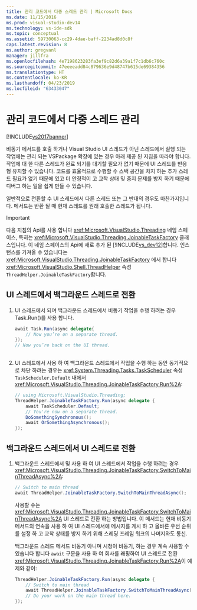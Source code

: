 ```yaml
---
title: 관리 코드에서 다중 스레드 관리 | Microsoft Docs
ms.date: 11/15/2016
ms.prod: visual-studio-dev14
ms.technology: vs-ide-sdk
ms.topic: conceptual
ms.assetid: 59730063-cc29-4dae-baff-2234ad8d0c8f
caps.latest.revision: 8
ms.author: gregvanl
manager: jillfra
ms.openlocfilehash: 4e7198623283fa3ef9c82d6a39a1f7c1db6c760c
ms.sourcegitcommit: 47eeeeadd84c879636e9d48747b615de69384356
ms.translationtype: HT
ms.contentlocale: ko-KR
ms.lasthandoff: 04/23/2019
ms.locfileid: "63433047"
---
```

# <a name="managing-multiple-threads-in-managed-code"></a>관리 코드에서 다중 스레드 관리
[!INCLUDE[vs2017banner](../includes/vs2017banner.md)]

비동기 메서드를 호출 하거나 Visual Studio UI 스레드가 아닌 스레드에서 실행 되는 작업에는 관리 되는 VSPackage 확장에 있는 경우 아래 제공 된 지침을 따라야 합니다. 작업에 대 한 다른 스레드가 완료 되기를 대기할 필요가 없기 때문에 UI 스레드를 반응 형 유지할 수 있습니다. 코드를 효율적으로 수행할 수 스택 공간을 차지 하는 추가 스레드 필요가 없기 때문에 있고 더 안정적이 고 교착 상태 및 중지 문제를 방지 하기 때문에 디버그 하는 일을 쉽게 만들 수 있습니다.  
  
 일반적으로 전환할 수 UI 스레드에서 다른 스레드 또는 그 반대의 경우도 마찬가지입니다. 메서드는 반환 될 때 현재 스레드를 원래 호출한 스레드가 됩니다.  
  
> [!IMPORTANT]
> 다음 지침의 Api를 사용 합니다 <xref:Microsoft.VisualStudio.Threading> 네임 스페이스, 특히는 <xref:Microsoft.VisualStudio.Threading.JoinableTaskFactory> 클래스입니다. 이 네임 스페이스의 Api에 새로 추가 된 [!INCLUDE[vs_dev12](../includes/vs-dev12-md.md)]합니다. 인스턴스를 가져올 수 있습니다는 <xref:Microsoft.VisualStudio.Threading.JoinableTaskFactory> 에서 합니다 <xref:Microsoft.VisualStudio.Shell.ThreadHelper> 속성 `ThreadHelper.JoinableTaskFactory`합니다.  
  
## <a name="switching-from-the-ui-thread-to-a-background-thread"></a>UI 스레드에서 백그라운드 스레드로 전환  
  
1. UI 스레드에서 되며 백그라운드 스레드에서 비동기 작업을 수행 하려는 경우 Task.Run()를 사용 합니다.  
  
    ```csharp  
    await Task.Run(async delegate{  
        // Now you’re on a separate thread.  
    });  
    // Now you’re back on the UI thread.  
  
    ```  
  
2. UI 스레드에서 사용 하 여 백그라운드 스레드에서 작업을 수행 하는 동안 동기적으로 차단 하려는 경우는 <xref:System.Threading.Tasks.TaskScheduler> 속성 `TaskScheduler.Default` 내에서 <xref:Microsoft.VisualStudio.Threading.JoinableTaskFactory.Run%2A>:  
  
    ```csharp  
    // using Microsoft.VisualStudio.Threading;  
    ThreadHelper.JoinableTaskFactory.Run(async delegate {  
        await TaskScheduler.Default;  
        // You're now on a separate thread.  
        DoSomethingSynchronous();  
        await OrSomethingAsynchronous();  
    });  
    ```  
  
## <a name="switching-from-a-background-thread-to-the-ui-thread"></a>백그라운드 스레드에서 UI 스레드로 전환  
  
1. 백그라운드 스레드에서 및 사용 하 여 UI 스레드에서 작업을 수행 하려는 경우 <xref:Microsoft.VisualStudio.Threading.JoinableTaskFactory.SwitchToMainThreadAsync%2A>:  
  
    ```csharp  
    // Switch to main thread  
    await ThreadHelper.JoinableTaskFactory.SwitchToMainThreadAsync();  
    ```  
  
     사용할 수는 <xref:Microsoft.VisualStudio.Threading.JoinableTaskFactory.SwitchToMainThreadAsync%2A> UI 스레드로 전환 하는 방법입니다. 이 메서드는 현재 비동기 메서드의 연속을 사용 하 여 UI 스레드에서에 메시지를 게시 하 고 올바른 우선 순위를 설정 하 고 교착 상태를 방지 하기 위해 스레딩 프레임 워크의 나머지와도 통신.  
  
     백그라운드 스레드 메서드 비동기 아니며 시청이 비동기, 하는 경우 계속 사용할 수 있습니다 합니다 `await` 구문을 사용 하 여 회사를 래핑하여 UI 스레드로 전환 <xref:Microsoft.VisualStudio.Threading.JoinableTaskFactory.Run%2A>이 예제와 같이:  
  
    ```csharp  
    ThreadHelper.JoinableTaskFactory.Run(async delegate {  
        // Switch to main thread  
        await ThreadHelper.JoinableTaskFactory.SwitchToMainThreadAsync();  
        // Do your work on the main thread here.  
    });  
    ```
